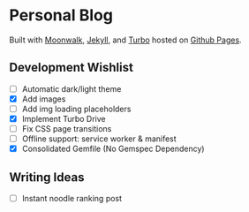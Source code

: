 # Personal Blog

Built with [Moonwalk](https://github.com/abhinavs/moonwalk/), [Jekyll](https://github.com/jekyll/jekyll), and [Turbo](https://github.com/hotwired/turbo) hosted on [Github Pages](https://pages.github.com).


## Development Wishlist
- [ ] Automatic dark/light theme
- [X] Add images
- [ ] Add img loading placeholders
- [X] Implement Turbo Drive
- [ ] Fix CSS page transitions
- [ ] Offline support: service worker & manifest
- [X] Consolidated Gemfile (No Gemspec Dependency)

## Writing Ideas
- [ ] Instant noodle ranking post